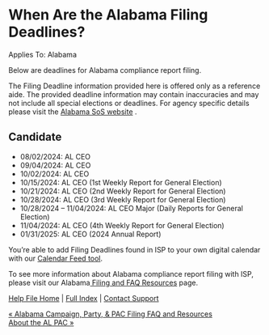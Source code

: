  When Are the Alabama Filing Deadlines?
==========

Applies To: Alabama

Below are deadlines for Alabama compliance report filing.

The Filing Deadline information provided here is offered only as a reference aide. The provided deadline information may contain inaccuracies and may not include all special elections or deadlines. For agency specific details please visit the [Alabama SoS website](https://www.sos.alabama.gov/alabama-votes/candidates/candidate-resources) .

Candidate
----------

* 08/02/2024: AL CEO
* 09/04/2024: AL CEO
* 10/02/2024: AL CEO
* 10/15/2024: AL CEO (1st Weekly Report for General Election)
* 10/21/2024: AL CEO (2nd Weekly Report for General Election)
* 10/28/2024: AL CEO (3rd Weekly Report for General Election)
* 10/28/2024 – 11/04/2024: AL CEO Major (Daily Reports for General Election)
* 11/04/2024: AL CEO (4th Weekly Report for General Election)
* 01/31/2025: AL CEO (2024 Annual Report)

You’re able to add Filing Deadlines found in ISP to your own digital calendar with our [Calendar Feed tool](https://ispolitical.com/Calendar-Feeds).

To see more information about Alabama compliance report filing with ISP, please visit our Alabama[ Filing and FAQ Resources](https://ispolitical.com/alabama-campaign-party-pac-filing-faq-and-resources/) page.

[Help File Home](/help/) | [Full Index](/Help-File-Directory/) | [Contact Support](mailto:support@ISPolitical.com)

[« Alabama Campaign, Party, & PAC Filing FAQ and Resources](/Alabama-Campaign-Party-PAC-Filing-FAQ-and-Resources)  
[About the AL PAC »](/About-the-AL-PAC)